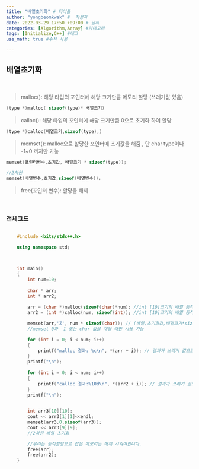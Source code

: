 ```yaml
---
title: "배열초기화" # 타이틀 
author: "yongbeomkwak" #  작성자 
date: 2022-03-29 17:50 +09:00 # 날짜  
categories: [Algorithm,Array] #카데고리 
tags: [Initialize,C++] #테그 
use_math: true #수식 사용

---
```


## 배열초기화

<br>


> malloc(): 해당 타입의 포인터에 해당 크기만큼 메모리 할당 (쓰레기값 있음)
~~~c++
(type *)malloc( sizeof(type)* 배열크기)
~~~

> calloc(): 해당 타입의 포인터에 해당 크기만큼 0으로 초기화 하여 할당

~~~c++
(type *)calloc(배열크기,sizeof(type),)
~~~

> memset(): malloc으로 할당한 포인터에 초기값을 해줌 , 단 char type이나 -1~0 까지만 가능 

~~~c++
memset(포인터변수,초기값, 배열크기 * sizeof(type));

//2차원
memset(배열변수,초기값,sizeof(배열변수));
~~~

> free(포인터 변수): 할당을 해제 

<br>

### 전체코드

~~~ c++

    #include <bits/stdc++.h>

    using namespace std;



    int main()
    {
        int num=10;
        
        char * arr;
        int * arr2;
        
        arr = (char *)malloc(sizeof(char)*num); //int [10]크기의 배열 동적할당을 합니다.  sizeof(type) * 배열 크기 
        arr2 = (int *)calloc(num, sizeof(int)); //int [10]크기의 배열 동적할당을 합니다. (배열크기,sizeof(type)

        memset(arr,'Z', num * sizeof(char)); // (배열,초기화값,배열크기*sizeof(type))
        //memset 0과 -1 또는 char 값을 채울 때만 사용 가눙

        for (int i = 0; i < num; i++)
        {
            printf("malloc 결과: %c\n", *(arr + i)); // 결과가 쓰레기 값으로 나온것을 알 수 있습니다.
        }
        printf("\n");
    
        for (int i = 0; i < num; i++)
        {
            printf("calloc 결과:%10d\n", *(arr2 + i)); // 결과가 쓰레기 값으로 나온것을 알 수 있습니다.
        }
        printf("\n");
    

        int arr3[10][10]; 
        cout << arr3[1][1]<<endl;
        memset(arr3,0,sizeof(arr3));
        cout << arr3[9][9];
        //2차원 배열 초기화 

        //우리는 동적할당으로 잡은 메모리는 해제 시켜야합니다.
        free(arr);
        free(arr2);
    }

~~~
